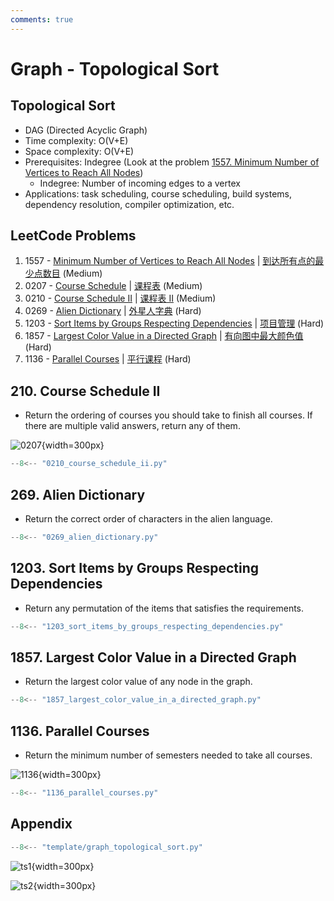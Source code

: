 ```yaml
---
comments: true
---
```


# Graph - Topological Sort

## Topological Sort

-   DAG (Directed Acyclic Graph)
-   Time complexity: O(V+E)
-   Space complexity: O(V+E)
-   Prerequisites: Indegree (Look at the problem [1557. Minimum Number of Vertices to Reach All Nodes](#1557-minimum-number-of-vertices-to-reach-all-nodes))
    -   Indegree: Number of incoming edges to a vertex
-   Applications: task scheduling, course scheduling, build systems, dependency resolution, compiler optimization, etc.

## LeetCode Problems

1. 1557 - [Minimum Number of Vertices to Reach All Nodes](https://leetcode.com/problems/minimum-number-of-vertices-to-reach-all-nodes/) | [到达所有点的最少点数目](https://leetcode.cn/problems/minimum-number-of-vertices-to-reach-all-nodes/) (Medium)
2. 0207 - [Course Schedule](https://leetcode.com/problems/course-schedule/) | [课程表](https://leetcode.cn/problems/course-schedule/) (Medium)
3. 0210 - [Course Schedule II](https://leetcode.com/problems/course-schedule-ii/) | [课程表 II](https://leetcode.cn/problems/course-schedule-ii/) (Medium)
4. 0269 - [Alien Dictionary](https://leetcode.com/problems/alien-dictionary/) | [外星人字典](https://leetcode.cn/problems/alien-dictionary/) (Hard)
5. 1203 - [Sort Items by Groups Respecting Dependencies](https://leetcode.com/problems/sort-items-by-groups-respecting-dependencies/) | [项目管理](https://leetcode.cn/problems/sort-items-by-groups-respecting-dependencies/) (Hard)
6. 1857 - [Largest Color Value in a Directed Graph](https://leetcode.com/problems/largest-color-value-in-a-directed-graph/) | [有向图中最大颜色值](https://leetcode.cn/problems/largest-color-value-in-a-directed-graph/) (Hard)
7. 1136 - [Parallel Courses](https://leetcode.com/problems/parallel-courses/) | [平行课程](https://leetcode.cn/problems/parallel-courses/) (Hard)

## 210. Course Schedule II

-   Return the ordering of courses you should take to finish all courses. If there are multiple valid answers, return any of them.

![0207](../imgs/0207.png){width=300px}

```python
--8<-- "0210_course_schedule_ii.py"
```

## 269. Alien Dictionary

-   Return the correct order of characters in the alien language.

```python
--8<-- "0269_alien_dictionary.py"
```

## 1203. Sort Items by Groups Respecting Dependencies

-   Return any permutation of the items that satisfies the requirements.

```python
--8<-- "1203_sort_items_by_groups_respecting_dependencies.py"
```

## 1857. Largest Color Value in a Directed Graph

-   Return the largest color value of any node in the graph.

```python
--8<-- "1857_largest_color_value_in_a_directed_graph.py"
```

## 1136. Parallel Courses

-   Return the minimum number of semesters needed to take all courses.

![1136](../imgs/1136.png){width=300px}

```python
--8<-- "1136_parallel_courses.py"
```

## Appendix

```python
--8<-- "template/graph_topological_sort.py"
```

![ts1](../imgs/graph_ts1.png){width=300px}

![ts2](../imgs/graph_ts2.png){width=300px}
